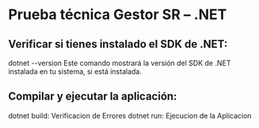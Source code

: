 # Prueba técnica Gestor SR –  .NET

## Verificar si tienes instalado el SDK de .NET:

dotnet --version
Este comando mostrará la versión del SDK de .NET instalada en tu sistema, si está instalada.

## Compilar y ejecutar la aplicación:

dotnet build: Verificacion de Errores
dotnet run: Ejecucion de la Aplicacion 

